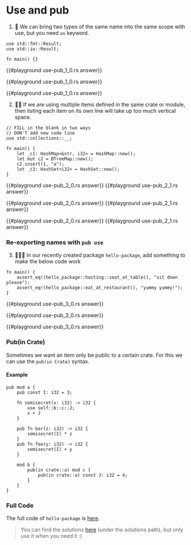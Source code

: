 # Use and pub
1. 🌟 We can bring two types of the same name into the same scope with use, but you need `as` keyword.

```rust,editable
use std::fmt::Result;
use std::io::Result;

fn main() {}
```

{{#playground use-pub_1_0.rs answer}}

{{#playground use-pub_1_0.rs answer}}

{{#playground use-pub_1_0.rs answer}}

2. 🌟🌟 If we are using multiple items defined in the same crate or module, then listing each item on its own line will take up too much vertical space.

```rust,editable
// FILL in the blank in two ways
// DON'T add new code line
use std::collections::__;

fn main() {
    let _c1: HashMap<&str, i32> = HashMap::new();
    let mut c2 = BTreeMap::new();
    c2.insert(1, "a");
    let _c3: HashSet<i32> = HashSet::new();
}
```

{{#playground use-pub_2_0.rs answer}}
{{#playground use-pub_2_1.rs answer}}

{{#playground use-pub_2_0.rs answer}}
{{#playground use-pub_2_1.rs answer}}

{{#playground use-pub_2_0.rs answer}}
{{#playground use-pub_2_1.rs answer}}

### Re-exporting names with `pub use`
3. 🌟🌟🌟 In our recently created package `hello-package`, add something to make the below code work
```rust,editable
fn main() {
    assert_eq!(hello_package::hosting::seat_at_table(), "sit down please");
    assert_eq!(hello_package::eat_at_restaurant(), "yummy yummy!");
}
```

{{#playground use-pub_3_0.rs answer}}

{{#playground use-pub_3_0.rs answer}}

{{#playground use-pub_3_0.rs answer}}


### Pub(in Crate) 
Sometimes we want an item only be public to a certain crate. For this we can use the `pub(in Crate)` syntax.

#### Example
```rust,editable
pub mod a {
    pub const I: i32 = 3;

    fn semisecret(x: i32) -> i32 {
        use self::b::c::J;
        x + J
    }

    pub fn bar(z: i32) -> i32 {
        semisecret(I) * z
    }
    pub fn foo(y: i32) -> i32 {
        semisecret(I) + y
    }

    mod b {
        pub(in crate::a) mod c {
            pub(in crate::a) const J: i32 = 4;
        }
    }
}
```

### Full Code
The full code of `hello-package` is [here](https://github.com/sunface/rust-by-practice/tree/master/practices/hello-package).


> You can find the solutions [here](https://github.com/sunface/rust-by-practice) (under the solutions path), but only use it when you need it :)
